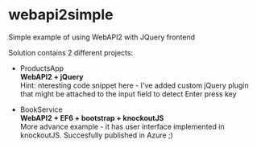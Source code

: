 # webapi2simple
Simple example of using WebAPI2 with JQuery frontend

Solution contains 2 different projects:
* ProductsApp  
__WebAPI2 + jQuery__  
Hint: nteresting code snippet here - I've added custom jQuery plugin that might be attached to the input field to detect Enter press key

* BookService  
__WebAPI2 + EF6 + bootstrap + knockoutJS__  
More advance example - it has user interface implemented in knockoutJS.
Succesfully published in Azure ;)
